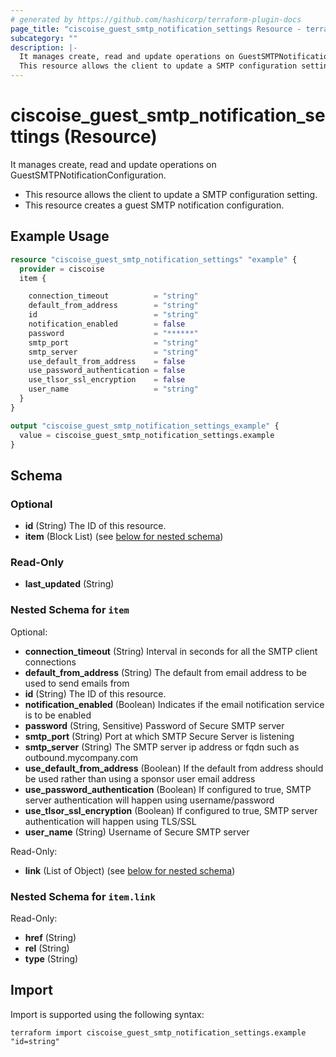 ```yaml
---
# generated by https://github.com/hashicorp/terraform-plugin-docs
page_title: "ciscoise_guest_smtp_notification_settings Resource - terraform-provider-ciscoise"
subcategory: ""
description: |-
  It manages create, read and update operations on GuestSMTPNotificationConfiguration.
  This resource allows the client to update a SMTP configuration setting.This resource creates a guest SMTP notification configuration.
---
```


# ciscoise_guest_smtp_notification_settings (Resource)

It manages create, read and update operations on GuestSMTPNotificationConfiguration.
  
  - This resource allows the client to update a SMTP configuration setting.
  - This resource creates a guest SMTP notification configuration.

## Example Usage

```terraform
resource "ciscoise_guest_smtp_notification_settings" "example" {
  provider = ciscoise
  item {

    connection_timeout          = "string"
    default_from_address        = "string"
    id                          = "string"
    notification_enabled        = false
    password                    = "******"
    smtp_port                   = "string"
    smtp_server                 = "string"
    use_default_from_address    = false
    use_password_authentication = false
    use_tlsor_ssl_encryption    = false
    user_name                   = "string"
  }
}

output "ciscoise_guest_smtp_notification_settings_example" {
  value = ciscoise_guest_smtp_notification_settings.example
}
```

<!-- schema generated by tfplugindocs -->
## Schema

### Optional

- **id** (String) The ID of this resource.
- **item** (Block List) (see [below for nested schema](#nestedblock--item))

### Read-Only

- **last_updated** (String)

<a id="nestedblock--item"></a>
### Nested Schema for `item`

Optional:

- **connection_timeout** (String) Interval in seconds for all the SMTP client connections
- **default_from_address** (String) The default from email address to be used to send emails from
- **id** (String) The ID of this resource.
- **notification_enabled** (Boolean) Indicates if the email notification service is to be enabled
- **password** (String, Sensitive) Password of Secure SMTP server
- **smtp_port** (String) Port at which SMTP Secure Server is listening
- **smtp_server** (String) The SMTP server ip address or fqdn such as outbound.mycompany.com
- **use_default_from_address** (Boolean) If the default from address should be used rather than using a sponsor user email address
- **use_password_authentication** (Boolean) If configured to true, SMTP server authentication will happen using username/password
- **use_tlsor_ssl_encryption** (Boolean) If configured to true, SMTP server authentication will happen using TLS/SSL
- **user_name** (String) Username of Secure SMTP server

Read-Only:

- **link** (List of Object) (see [below for nested schema](#nestedatt--item--link))

<a id="nestedatt--item--link"></a>
### Nested Schema for `item.link`

Read-Only:

- **href** (String)
- **rel** (String)
- **type** (String)

## Import

Import is supported using the following syntax:

```shell
terraform import ciscoise_guest_smtp_notification_settings.example "id=string"
```
